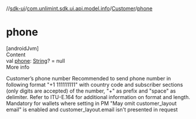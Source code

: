 //[sdk-ui](../../../index.md)/[com.unlimint.sdk.ui.api.model.info](../index.md)/[Customer](index.md)/[phone](phone.md)



# phone  
[androidJvm]  
Content  
val [phone](phone.md): [String](https://kotlinlang.org/api/latest/jvm/stdlib/kotlin/-string/index.html)? = null  
More info  


Customer’s phone number Recommended to send phone number in following format "+1 111111111" with country code and subscriber sections (only digits are accepted) of the number, "+" as prefix and "space" as delimiter. Refer to ITU-E.164 for additional information on format and length. Mandatory for wallets where setting in PM "May omit customer_layout email" is enabled and customer_layout.email isn't presented in request

  



